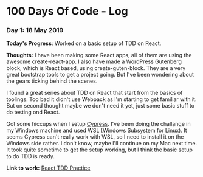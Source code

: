 # 100 Days Of Code - Log

### Day 1: 18 May 2019

**Today's Progress**: Worked on a basic setup of TDD on React.

**Thoughts:** I have been making some React apps, all of them are using the
awesome create-react-app. I also have made a WordPress Gutenberg block, which is
React based, using create-guten-block. They are a very great bootstrap tools to
get a project going. But I've been wondering about the gears ticking behind the
scenes.

I found a great series about TDD on React that start from the basics of
toolings. Too bad it didn't use Webpack as I'm starting to get familiar with it.
But on second thought maybe we don't need it yet, just some basic stuff to do
testing ond React.

Got some hiccups when I setup [Cypress](http://cypress.io). I've been doing the
challange in my Windows machine and used WSL (Windows Subsystem for Linux). It
seems Cypress can't really work with WSL, so I need to install it on the Windows
side rather. I don't know, maybe I'll continue on my Mac next time. It took
quite sometime to get the setup working, but I think the basic setup to do TDD
is ready.

**Link to work:**
[React TDD Practice](https://github.com/indralukmana/React-TDD-Practice)
